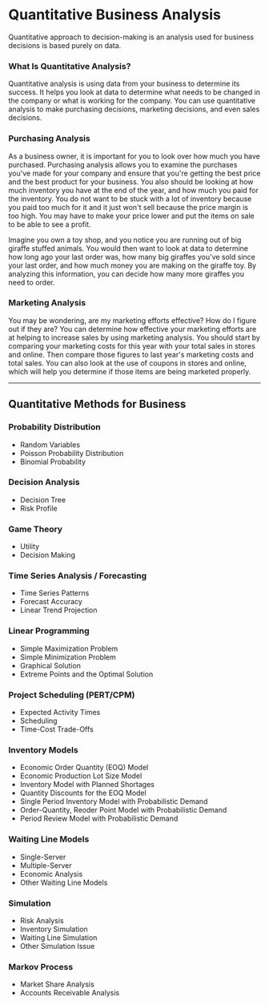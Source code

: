 # Quantitative Business Analysis

Quantitative approach to decision-making is an analysis used for business decisions is based purely on data.

### What Is Quantitative Analysis?
Quantitative analysis is using data from your business to determine its success. It helps you look at data to determine what needs to be changed in the company or what is working for the company. You can use quantitative analysis to make purchasing decisions, marketing decisions, and even sales decisions.

### Purchasing Analysis
As a business owner, it is important for you to look over how much you have purchased. Purchasing analysis allows you to examine the purchases you've made for your company and ensure that you're getting the best price and the best product for your business. You also should be looking at how much inventory you have at the end of the year, and how much you paid for the inventory. You do not want to be stuck with a lot of inventory because you paid too much for it and it just won't sell because the price margin is too high. You may have to make your price lower and put the items on sale to be able to see a profit.

Imagine you own a toy shop, and you notice you are running out of big giraffe stuffed animals. You would then want to look at data to determine how long ago your last order was, how many big giraffes you've sold since your last order, and how much money you are making on the giraffe toy. By analyzing this information, you can decide how many more giraffes you need to order.

### Marketing Analysis
You may be wondering, are my marketing efforts effective? How do I figure out if they are? You can determine how effective your marketing efforts are at helping to increase sales by using marketing analysis. You should start by comparing your marketing costs for this year with your total sales in stores and online. Then compare those figures to last year's marketing costs and total sales. You can also look at the use of coupons in stores and online, which will help you determine if those items are being marketed properly.

---
## Quantitative Methods for Business

### Probability Distribution
- Random Variables
- Poisson Probability Distribution
- Binomial Probability

### Decision Analysis
- Decision Tree
- Risk Profile

### Game Theory
- Utility
- Decision Making

### Time Series Analysis / Forecasting
- Time Series Patterns
- Forecast Accuracy
- Linear Trend Projection

### Linear Programming
- Simple Maximization Problem
- Simple Minimization Problem
- Graphical Solution
- Extreme Points and the Optimal Solution

### Project Scheduling (PERT/CPM)
- Expected Activity Times
- Scheduling
- Time-Cost Trade-Offs

### Inventory Models
- Economic Order Quantity (EOQ) Model
- Economic Production Lot Size Model
- Inventory Model with Planned Shortages
- Quantity Discounts for the EOQ Model
- Single Period Inventory Model with Probabilistic Demand
- Order-Quantity, Reoder Point Model with Probabilistic Demand
- Period Review Model with Probabilistic Demand

### Waiting Line Models
- Single-Server
- Multiple-Server
- Economic Analysis
- Other Waiting Line Models

### Simulation
- Risk Analysis
- Inventory Simulation
- Waiting Line Simulation
- Other Simulation Issue 

### Markov Process
- Market Share Analysis
- Accounts Receivable Analysis